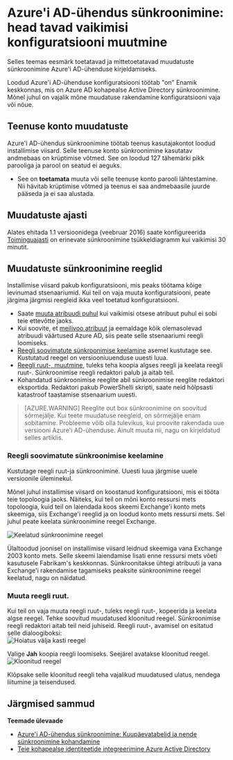 <properties
    pageTitle="Azure'i AD-ühendus sünkroonimine: head tavad vaikimisi konfiguratsiooni muutmise | Microsoft Azure'i"
    description="Vaikimisi sünkroonimine Azure'i AD-ühenduse konfiguratsiooni muutmise pakub parimaid tavasid."
    services="active-directory"
    documentationCenter=""
    authors="andkjell"
    manager="femila"
    editor=""/>

<tags
    ms.service="active-directory"
    ms.workload="identity"
    ms.tgt_pltfrm="na"
    ms.devlang="na"
    ms.topic="article"
    ms.date="08/22/2016"
    ms.author="markvi;andkjell"/>


# <a name="azure-ad-connect-sync-best-practices-for-changing-the-default-configuration"></a>Azure'i AD-ühendus sünkroonimine: head tavad vaikimisi konfiguratsiooni muutmine
Selles teemas eesmärk toetatavad ja mittetoetatavad muudatuste sünkroonimine Azure'i AD-ühenduse kirjeldamiseks.

Loodud Azure'i AD-ühenduse konfiguratsiooni töötab "on" Enamik keskkonnas, mis on Azure AD kohapealse Active Directory sünkroonimine. Mõnel juhul on vajalik mõne muudatuse rakendamine konfiguratsiooni vaja või nõue.

## <a name="changes-to-the-service-account"></a>Teenuse konto muudatuste
Azure'i AD-ühendus sünkroonimine töötab teenus kasutajakontot loodud installimise viisard. Selle teenuse konto sünkroonimine kasutatav andmebaas on krüptimise võtmed. See on loodud 127 tähemärki pikk parooliga ja parool on seatud ei aeguks.

- See on **toetamata** muuta või selle teenuse konto parooli lähtestamine. Nii hävitab krüptimise võtmed ja teenus ei saa andmebaasile juurde pääseda ja ei saa alustada.

## <a name="changes-to-the-scheduler"></a>Muudatuste ajasti
Alates ehitada 1.1 versioonidega (veebruar 2016) saate konfigureerida [Toiminguajasti](active-directory-aadconnectsync-feature-scheduler.md) on erinevate sünkroonimine tsükkeldiagramm kui vaikimisi 30 minutit.

## <a name="changes-to-synchronization-rules"></a>Muudatuste sünkroonimine reeglid
Installimise viisard pakub konfiguratsiooni, mis peaks töötama kõige levinumad stsenaariumid. Kui teil on vaja muuta konfiguratsiooni, peate järgima järgmisi reegleid ikka veel toetatud konfiguratsiooni.

- Saate [muuta atribuudi puhul](active-directory-aadconnectsync-change-the-configuration.md#other-common-attribute-flow-changes) kui vaikimisi otsese atribuut puhul ei sobi teie ettevõtte jaoks.
- Kui soovite, et [meilivoo atribuut](active-directory-aadconnectsync-change-the-configuration.md#do-not-flow-an-attribute) ja eemaldage kõik olemasolevad atribuudi väärtused Azure AD, siis peate selle stsenaariumi reegli loomiseks.
- [Reegli soovimatute sünkroonimise keelamine](#disable-an-unwanted-sync-rule) asemel kustutage see. Kustutatud reegel on versiooniuuenduse uuesti luua.
- [Reegli ruut-, muutmine](#change-an-out-of-box-rule), tuleks teha koopia algses reegli ja keelata reegli ruut-. Sünkroonimise reegli redaktori palub ja aitab teil.
- Kohandatud sünkroonimise reeglite abil sünkroonimise reeglite redaktori eksportida. Redaktori pakub PowerShelli skripti, saate neid hõlpsasti katastroof taastamise stsenaarium uuesti.

>[AZURE.WARNING] Reeglite out box sünkroonimine on soovitud sõrmejälje. Kui teete muudatuse reegleid, on sõrmejälje enam sobitamine. Probleeme võib olla tulevikus, kui proovite rakendada uue versiooni Azure'i AD-ühenduse. Ainult muuta nii, nagu on kirjeldatud selles artiklis.

### <a name="disable-an-unwanted-sync-rule"></a>Reegli soovimatute sünkroonimise keelamine
Kustutage reegli ruut-ja sünkroonimine. Uuesti luua järgmise uuele versioonile üleminekul.

Mõnel juhul installimise viisard on koostanud konfiguratsiooni, mis ei tööta teie topoloogia jaoks. Näiteks, kui teil on mõni konto ressursi mets topoloogia, kuid teil on laiendada koos skeemi Exchange'i konto mets skeemiga, siis Exchange'i reeglid ja on loodud konto mets ressursi mets. Sel juhul peate keelata sünkroonimine reegel Exchange.

![Keelatud sünkroonimine reegel](./media/active-directory-aadconnectsync-best-practices-changing-default-configuration/exchangedisabledrule.png)

Ülaltoodud joonisel on installimise viisard leidnud skeemiga vana Exchange 2003 konto mets. Selle skeemi laiendamise lisati enne ressursi mets võeti kasutusele Fabrikam's keskkonnas. Sünkroonitakse ühtegi atribuuti ja vana Exchange'i rakendamise tagamiseks peaksite sünkroonimine reegel keelatud, nagu on näidatud.

### <a name="change-an-out-of-box-rule"></a>Muuta reegli ruut.
Kui teil on vaja muuta reegli ruut-, tuleks reegli ruut-, kopeerida ja keelata algse reegel. Tehke soovitud muudatused kloonitud reegel. Sünkroonimise reegli redaktori aitab teil neid juhiseid. Reegli ruut-, avamisel on esitatud selle dialoogiboksi:  
![Hoiatus välja kasti reegel](./media/active-directory-aadconnectsync-best-practices-changing-default-configuration/warningoutofboxrule.png)

Valige **Jah** koopia reegli loomiseks. Seejärel avatakse kloonitud reegel.  
![Kloonitud reegel](./media/active-directory-aadconnectsync-best-practices-changing-default-configuration/clonedrule.png)

Klõpsake selle kloonitud reegli teha vajalikud muudatused ulatus, nendega liitumine ja teisendused.

## <a name="next-steps"></a>Järgmised sammud

**Teemade ülevaade**

- [Azure'i AD-ühendus sünkroonimine: Kuupäevatabelid ja nende sünkroonimine kohandamine](active-directory-aadconnectsync-whatis.md)
- [Teie kohapealse identiteetide integreerimine Azure Active Directory](active-directory-aadconnect.md)
